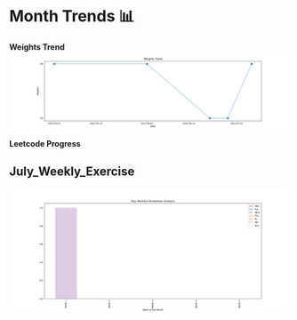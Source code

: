 # Month Trends 📊
**Weights Trend** <br />
![img](https://github.com/krystinli/Time_Management/blob/main/img/weight_trend.png)

**Leetcode Progress** <br />

## July_Weekly_Exercise 
![img](https://github.com/krystinli/Time_Management/blob/main/img/2022_July_Tracking.png)

